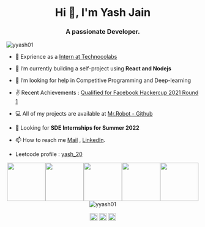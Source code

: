 <h1 align="center">Hi 👋, I'm Yash Jain</h1>
<h3 align="center">A passionate Developer.</h3>
<p align="left"> <img src="https://komarev.com/ghpvc/?username=yyash01" alt="yyash01" /> </p>

- 🔭 Exprience as a [Intern at Technocolabs](https://www.linkedin.com/company/technocolabs/)

- 👯 I’m currently building a self-project using **React and Nodejs**

- 🤔 I’m looking for help in Competitive Programming and Deep-learning

- ✌  Recent Achievements : [Qualified for Facebook Hackercup 2021 Round 1](https://drive.google.com/file/d/1Yy07uPtVb-UcJJQmAWjW-HPZTiDTG9mD/view?usp=sharing)

- 💻 All of my projects are available at [Mr.Robot - Github](https://github.com/yyash01)

- 💬 Looking for **SDE Internships for Summer 2022**

- 📫 How to reach me <a href="mailto:yjain3.436@gmail.com">Mail</a> , [LinkedIn](https://www.linkedin.com/in/yash-jain-74551b193/).
- Leetcode profile : [yash_20](https://leetcode.com/yash_20/)


<p align="center">
    <img src="https://media3.giphy.com/media/ln7z2eWriiQAllfVcn/200w.webp" width="100"><img
        src="https://i.giphy.com/media/LMt9638dO8dftAjtco/200.webp" width="100"><img
        src="https://i.giphy.com/media/eNAsjO55tPbgaor7ma/200w.webp" width="100"><img
        src="https://i.giphy.com/media/KzJkzjggfGN5Py6nkT/200.webp" width="100"><img
        src="https://i.giphy.com/media/IdyAQJVN2kVPNUrojM/200.webp" width="100">
   <img src="https://github-readme-stats.vercel.app/api?username=yyash01&show_icons=true" alt="yyash01" /> </p>
</p>

<p align="center">
<a href="https://linkedin.com/in/yash-jain-74551b193/" target="blank"><img align="center" src="https://cdn.jsdelivr.net/npm/simple-icons@3.0.1/icons/linkedin.svg" alt="yash jain" height="20" width="20" /></a>
<a href="https://fb.com/yash jain" target="blank"><img align="center" src="https://cdn.jsdelivr.net/npm/simple-icons@3.0.1/icons/facebook.svg" alt="yash jain" height="20" width="20" /></a>
<a href="https://instagram.com/yyash_01" target="blank"><img align="center" src="https://cdn.jsdelivr.net/npm/simple-icons@3.0.1/icons/instagram.svg" alt="yyash_01" height="20" width="20" /></a>
</p>
